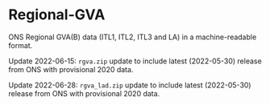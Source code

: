 # Regional-GVA
ONS Regional GVA(B) data (ITL1, ITL2, ITL3 and LA) in a machine-readable format.

Update 2022-06-15:
`rgva.zip` update to include latest (2022-05-30) release from ONS with provisional 2020 data.

Update 2022-06-28:
`rgva_lad.zip` update to include latest (2022-05-30) release from ONS with provisional 2020 data.
